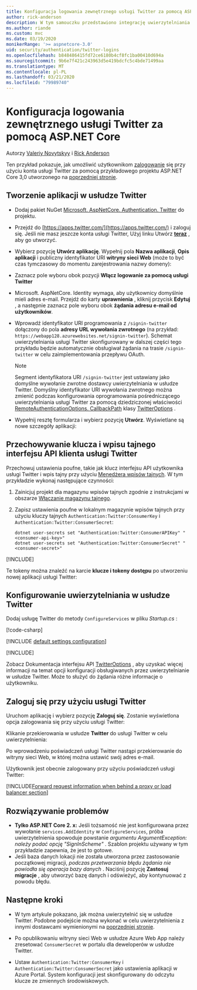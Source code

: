 ```yaml
---
title: Konfiguracja logowania zewnętrznego usługi Twitter za pomocą ASP.NET Core
author: rick-anderson
description: W tym samouczku przedstawiono integrację uwierzytelniania użytkownika konta usługi Twitter z istniejącą aplikacją ASP.NET Core.
ms.author: riande
ms.custom: mvc
ms.date: 03/19/2020
monikerRange: '>= aspnetcore-3.0'
uid: security/authentication/twitter-logins
ms.openlocfilehash: b848486415fd72ce6180b4cf8fc1ba00410d694a
ms.sourcegitcommit: 9b6e7f421c243963d5e419bdcfc5c4bde71499aa
ms.translationtype: MT
ms.contentlocale: pl-PL
ms.lasthandoff: 03/21/2020
ms.locfileid: "79989740"
---
```

# <a name="twitter-external-sign-in-setup-with-aspnet-core"></a>Konfiguracja logowania zewnętrznego usługi Twitter za pomocą ASP.NET Core

Autorzy [Valeriy Novytskyy](https://github.com/01binary) i [Rick Anderson](https://twitter.com/RickAndMSFT)

Ten przykład pokazuje, jak umożliwić użytkownikom [zalogowanie](https://dev.twitter.com/web/sign-in/desktop-browser) się przy użyciu konta usługi Twitter za pomocą przykładowego projektu ASP.NET Core 3,0 utworzonego na [poprzedniej stronie](xref:security/authentication/social/index).

## <a name="create-the-app-in-twitter"></a>Tworzenie aplikacji w usłudze Twitter

* Dodaj pakiet NuGet [Microsoft. AspNetCore. Authentication. Twitter](https://www.nuget.org/packages/Microsoft.AspNetCore.Authentication.Twitter/3.0.0) do projektu.

* Przejdź do [https://apps.twitter.com/](https://apps.twitter.com/) i zaloguj się. Jeśli nie masz jeszcze konta usługi Twitter, Użyj linku Utwórz **[teraz](https://twitter.com/signup)** , aby go utworzyć.

* Wybierz pozycję **Utwórz aplikację**. Wypełnij pola **Nazwa aplikacji**, **Opis aplikacji** i publiczny identyfikator URI **witryny sieci Web** (może to być czas tymczasowy do momentu zarejestrowania nazwy domeny):

* Zaznacz pole wyboru obok pozycji **Włącz logowanie za pomocą usługi Twitter**

* Microsoft. AspNetCore. Identity wymaga, aby użytkownicy domyślnie mieli adres e-mail. Przejdź do karty **uprawnienia** , kliknij przycisk **Edytuj** , a następnie zaznacz pole wyboru obok **żądania adresu e-mail od użytkowników**.

* Wprowadź identyfikator URI programowania z `/signin-twitter` dołączony do pola **adresy URL wywołania zwrotnego** (na przykład: `https://webapp128.azurewebsites.net/signin-twitter`). Schemat uwierzytelniania usługi Twitter skonfigurowany w dalszej części tego przykładu będzie automatycznie obsługiwał żądania na trasie `/signin-twitter` w celu zaimplementowania przepływu OAuth.

  > [!NOTE]
  > Segment identyfikatora URI `/signin-twitter` jest ustawiany jako domyślne wywołanie zwrotne dostawcy uwierzytelniania w usłudze Twitter. Domyślny identyfikator URI wywołania zwrotnego można zmienić podczas konfigurowania oprogramowania pośredniczącego uwierzytelniania usługi Twitter za pomocą dziedziczonej właściwości [RemoteAuthenticationOptions. CallbackPath](/dotnet/api/microsoft.aspnetcore.authentication.remoteauthenticationoptions.callbackpath) klasy [TwitterOptions](/dotnet/api/microsoft.aspnetcore.authentication.twitter.twitteroptions) .

* Wypełnij resztę formularza i wybierz pozycję **Utwórz**. Wyświetlane są nowe szczegóły aplikacji:

## <a name="store-the-twitter-consumer-api-key-and-secret"></a>Przechowywanie klucza i wpisu tajnego interfejsu API klienta usługi Twitter

Przechowuj ustawienia poufne, takie jak klucz interfejsu API użytkownika usługi Twitter i wpis tajny przy użyciu [Menedżera wpisów tajnych](xref:security/app-secrets). W tym przykładzie wykonaj następujące czynności:

1. Zainicjuj projekt dla magazynu wpisów tajnych zgodnie z instrukcjami w obszarze [Włączanie magazynu tajnego](xref:security/app-secrets#enable-secret-storage).
1. Zapisz ustawienia poufne w lokalnym magazynie wpisów tajnych przy użyciu kluczy tajnych `Authentication:Twitter:ConsumerKey` i `Authentication:Twitter:ConsumerSecret`:

    ```dotnetcli
    dotnet user-secrets set "Authentication:Twitter:ConsumerAPIKey" "<consumer-api-key>"
    dotnet user-secrets set "Authentication:Twitter:ConsumerSecret" "<consumer-secret>"
    ```

[!INCLUDE[](~/includes/environmentVarableColon.md)]

Te tokeny można znaleźć na karcie **klucze i tokeny dostępu** po utworzeniu nowej aplikacji usługi Twitter:

## <a name="configure-twitter-authentication"></a>Konfigurowanie uwierzytelniania w usłudze Twitter

Dodaj usługę Twitter do metody `ConfigureServices` w pliku *Startup.cs* :

[!code-csharp[](~/security/authentication/social/social-code/3.x/StartupTwitter3x.cs?name=snippet&highlight=10-15)]

[!INCLUDE [default settings configuration](includes/default-settings.md)]

[!INCLUDE[](includes/chain-auth-providers.md)]

Zobacz Dokumentacja interfejsu API [TwitterOptions](/dotnet/api/microsoft.aspnetcore.builder.twitteroptions) , aby uzyskać więcej informacji na temat opcji konfiguracji obsługiwanych przez uwierzytelnianie w usłudze Twitter. Może to służyć do żądania różne informacje o użytkowniku.

## <a name="sign-in-with-twitter"></a>Zaloguj się przy użyciu usługi Twitter

Uruchom aplikację i wybierz pozycję **Zaloguj się**. Zostanie wyświetlona opcja zalogowania się przy użyciu usługi Twitter:

Klikanie przekierowania w usłudze **Twitter** do usługi Twitter w celu uwierzytelnienia:

Po wprowadzeniu poświadczeń usługi Twitter nastąpi przekierowanie do witryny sieci Web, w której można ustawić swój adres e-mail.

Użytkownik jest obecnie zalogowany przy użyciu poświadczeń usługi Twitter:

[!INCLUDE[Forward request information when behind a proxy or load balancer section](includes/forwarded-headers-middleware.md)]

## <a name="troubleshooting"></a>Rozwiązywanie problemów

* **Tylko ASP.NET Core 2. x:** Jeśli tożsamość nie jest konfigurowana przez wywołanie `services.AddIdentity` w `ConfigureServices`, próba uwierzytelnienia spowoduje powstanie *argumentu ArgumentException: należy podać opcję "SignInScheme"* . Szablon projektu używany w tym przykładzie zapewnia, że jest to gotowe.
* Jeśli baza danych lokacji nie została utworzona przez zastosowanie początkowej migracji, *podczas przetwarzania błędu żądania nie powiodła się operacja bazy danych* . Naciśnij pozycję **Zastosuj migracje** , aby utworzyć bazę danych i odświeżyć, aby kontynuować z powodu błędu.

## <a name="next-steps"></a>Następne kroki

* W tym artykule pokazano, jak można uwierzytelnić się w usłudze Twitter. Podobne podejście można wykonać w celu uwierzytelnienia z innymi dostawcami wymienionymi na [poprzedniej stronie](xref:security/authentication/social/index).

* Po opublikowaniu witryny sieci Web w usłudze Azure Web App należy zresetować `ConsumerSecret` w portalu dla deweloperów w usłudze Twitter.

* Ustaw `Authentication:Twitter:ConsumerKey` i `Authentication:Twitter:ConsumerSecret` jako ustawienia aplikacji w Azure Portal. System konfiguracji jest skonfigurowany do odczytu klucze ze zmiennych środowiskowych.
